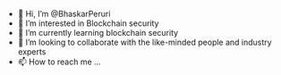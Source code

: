 - 👋 Hi, I’m @BhaskarPeruri
- 👀 I’m interested in Blockchain security
- 🌱 I’m currently learning blockchain security 
- 💞️ I’m looking to collaborate with the like-minded people and industry experts
- 📫 How to reach me ...


<!---
BhaskarPeruri/BhaskarPeruri is a ✨ special ✨ repository because its `README.md` (this file) appears on your GitHub profile.
You can click the Preview link to take a look at your changes.
--->
